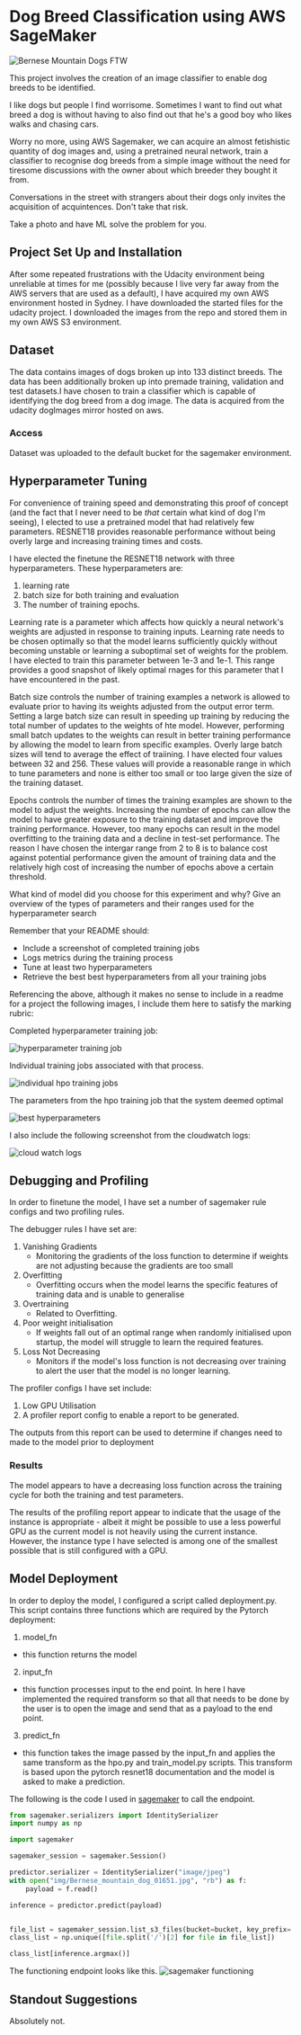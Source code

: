 # Dog Breed Classification using AWS SageMaker

![Bernese Mountain Dogs FTW](img/Bernese_mountain_dog_01651.jpg)

This project involves the creation of an image classifier to enable dog breeds to be identified. 

I like dogs but people I find worrisome. Sometimes I want to find out what breed a dog is without having to also find out that he's a good boy who likes walks and chasing cars.

Worry no more, using AWS Sagemaker, we can acquire an almost fetishistic quantity of dog images and, using a pretrained neural network, train a classifier to recognise dog breeds from a simple image without the need for tiresome discussions with the owner about which breeder they bought it from.

Conversations in the street with strangers about their dogs only invites the acquisition of acquintences. Don't take that risk. 

Take a photo and have ML solve the problem for you.

## Project Set Up and Installation

After some repeated frustrations with the Udacity environment being unreliable at times for me (possibly because I live very far away from the AWS servers that are used as a default), I have acquired my own AWS environment hosted in Sydney. I have downloaded the started files for the udacity project. I downloaded the images from the repo and stored them in my own AWS S3 environment. 

## Dataset
The data contains images of dogs broken up into 133 distinct breeds. The data has been additionally broken up into premade training, validation and test datasets.I have chosen to train a classifier which is capable of identifying the dog breed from a dog image. The data is acquired from the udacity dogImages mirror hosted on aws.

### Access
Dataset was uploaded to the default bucket for the sagemaker environment.

## Hyperparameter Tuning
For convenience of training speed and demonstrating this proof of concept (and the fact that I never need to be *that* certain what kind of dog I'm seeing), I elected to use a pretrained model that had relatively few parameters. RESNET18 provides reasonable performance without being overly large and increasing training times and costs.

I have elected the finetune the RESNET18 network with three hyperparameters. These hyperparameters are:

1. learning rate
2. batch size for both training and evaluation
3. The number of training epochs.

Learning rate is a parameter which affects how quickly a neural network's weights are adjusted in response to training inputs. Learning rate needs to be chosen optimally so that the model learns sufficiently quickly without becoming unstable or learning a suboptimal set of weights for the problem. I have elected to train this parameter between 1e-3 and 1e-1. This range provides a good snapshot of likely optimal rnages for this parameter that I have encountered in the past.

Batch size controls the number of training examples a network is allowed to evaluate prior to having its weights adjusted from the output error term. Setting a large batch size can result in speeding up training by reducing the total number of updates to the weights of hte model. However, performing small batch updates to the weights can result in better training performance by allowing the model to learn from specific examples. Overly large batch sizes will tend to average the effect of traiining. I have elected four  values between 32 and 256. These values will provide a reasonable range in which to tune parameters and none is either too small or too large given the size of the training dataset. 

Epochs controls the number of times the training examples are shown to the model to adjust the weights. Increasing the number of epochs can allow the model to have greater exposure to the training dataset and improve the training performance. However, too many epochs can result in the model overfitting to the training data and a decline in test-set performance. The reason I have chosen the intergar range from 2 to 8 is to balance cost against potential performance given the amount of training data and the relatively high cost of increasing the number of epochs above a certain threshold.

What kind of model did you choose for this experiment and why? Give an overview of the types of parameters and their ranges used for the hyperparameter search

Remember that your README should:
- Include a screenshot of completed training jobs
- Logs metrics during the training process
- Tune at least two hyperparameters
- Retrieve the best best hyperparameters from all your training jobs

Referencing the above, although it makes no sense to include in a readme for a project the following images, I include them here to satisfy the marking rubric:

Completed hyperparameter training job:

![hyperparameter training job](img/completed_training_job.png)

Individual training jobs associated with that process.

![individual hpo training jobs](img/individual_completed_training_jobs.png)

The parameters from the hpo training job that the system deemed optimal

![best hyperparameters](img/best_hpo_training.png)

I also include the following screenshot from the cloudwatch logs:

![cloud watch logs](img/cloudwatch_logs.png)

## Debugging and Profiling

In order to finetune the model, I have set a number of sagemaker rule configs and two profiling rules.

The debugger rules I have set are:

1. Vanishing Gradients
   - Monitoring the gradients of the loss function to determine if weights are not adjusting because the gradients are too small
2. Overfitting
   - Overfitting occurs when the model learns the specific features of training data and is unable to generalise
3. Overtraining
   - Related to Overfitting. 
4. Poor weight initialisation
   - If weights fall out of an optimal range when randomly initialised upon startup, the model will struggle to learn the required features.
5. Loss Not Decreasing
   - Monitors if the model's loss function is not decreasing over training to alert the user that the model is no longer learning.
   
The profiler configs I have set include:

1. Low GPU Utilisation
2. A profiler report config to enable a report to be generated. 

The outputs from this report can be used to determine if changes need to made to the model prior to deployment


### Results
The model appears to have a decreasing loss function across the training cycle for both the training and test parameters. 

The results of the profiling report appear to indicate that the usage of the instance is appropriate - albeit it might be possible to use a less powerful GPU as the current model is not heavily using the current instance. However, the instance type I have selected is among one of the smallest possible that is still configured with a GPU.

## Model Deployment

In order to deploy the model, I configured a script called deployment.py. This script contains three functions which are required by the Pytorch deployment:

1. model_fn
  - this function returns the model
2. input_fn
  - this function processes input to the end point. In here I have implemented the required transform so that all that needs to be done by the user is to open the image and send that as a payload to the end point.
3. predict_fn
  - this function takes the image passed by the input_fn and applies the same transform as the hpo.py and train_model.py scripts. This transform is based upon the pytorch resnet18 documentation and the model is asked to make a prediction.


The following is the code I used in [sagemaker](train_and_deploy.ipynb) to call the endpoint.

```python
from sagemaker.serializers import IdentitySerializer
import numpy as np

import sagemaker 

sagemaker_session = sagemaker.Session()

predictor.serializer = IdentitySerializer("image/jpeg")
with open("img/Bernese_mountain_dog_01651.jpg", "rb") as f:
    payload = f.read()

inference = predictor.predict(payload)


file_list = sagemaker_session.list_s3_files(bucket=bucket, key_prefix='dog-breed-data/test')
class_list = np.unique([file.split('/')[2] for file in file_list])

class_list[inference.argmax()]

```

The functioning endpoint looks like this. 
![sagemaker functioning](img/endpoint_sagemaker_running.png)

## Standout Suggestions
Absolutely not.

